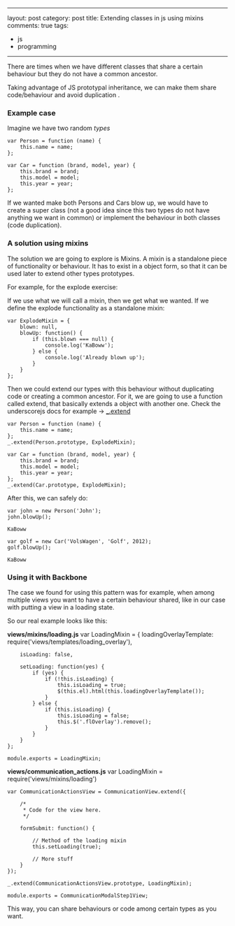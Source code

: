 
---
layout: post
category: post
title: Extending classes in js using mixins
comments: true
tags:
  - js
  - programming
---

There are times when we have different classes that share a certain behaviour
but they do not have a common ancestor.

Taking advantage of JS prototypal inheritance, we can make them share
code/behaviour and avoid duplication .

### Example case

Imagine we have two random *types*

    var Person = function (name) {
        this.name = name;
    };

    var Car = function (brand, model, year) {
        this.brand = brand;
        this.model = model;
        this.year = year;
    };

If we wanted make both Persons and Cars blow up, we would have to create
a super class (not a good idea since this two types do not have anything we
want in common) or implement the behaviour in both classes (code duplication).

### A solution using mixins

The solution we are going to explore is Mixins. A mixin is a standalone piece of
functionality or behaviour. It has to exist in a object form, so that it can be
used later to extend other types prototypes.

For example, for the explode exercise:

If we use what we will call a mixin, then we get what we wanted. If we define
the explode functionality as a standalone mixin:

    var ExplodeMixin = {
        blown: null,
        blowUp: function() {
            if (this.blown === null) {
                console.log('KaBoww');
            } else {
                console.log('Already blown up');
            }
        }
    };

Then we could extend our types with this behaviour without duplicating code or
creating a common ancestor. For it, we are going to use a function called extend, that
basically extends a object with another one. Check the underscorejs docs for
example -> [_.extend](http://underscorejs.org/#extend)

    var Person = function (name) {
        this.name = name;
    };
    _.extend(Person.prototype, ExplodeMixin);

    var Car = function (brand, model, year) {
        this.brand = brand;
        this.model = model;
        this.year = year;
    };
    _.extend(Car.prototype, ExplodeMixin);

After this, we can safely do:

    var john = new Person('John');
    john.blowUp();

`KaBoww`

    var golf = new Car('VolsWagen', 'Golf', 2012);
    golf.blowUp();

`KaBoww`

### Using it with Backbone

The case we found for using this pattern was for example, when among multiple
views you want to have a certain behaviour shared, like in our case with
putting a view in a loading state.

So our real example looks like this:

**views/mixins/loading.js**
    var LoadingMixin = {
        loadingOverlayTemplate: require('views/templates/loading_overlay'),
        
        isLoading: false,
        
        setLoading: function(yes) {
            if (yes) {
                if (!this.isLoading) {
                    this.isLoading = true;
                    $(this.el).html(this.loadingOverlayTemplate());
                }
            } else {
                if (this.isLoading) {
                    this.isLoading = false;
                    this.$('.flOverlay').remove();
                }
            }
        }
    };
    
    module.exports = LoadingMixin;

**views/communication_actions.js**
    var LoadingMixin = require('views/mixins/loading')
    
    var CommunicationActionsView = CommunicationView.extend({
        
        /*
         * Code for the view here.
         */
        
        formSubmit: function() {
            
            // Method of the loading mixin
            this.setLoading(true);
            
            // More stuff
        }
    });
    
    _.extend(CommunicationActionsView.prototype, LoadingMixin);
    
    module.exports = CommunicationModalStep1View;
    

This way, you can share behaviours or code among certain types as you want.

